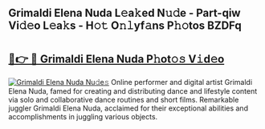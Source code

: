 ## Grimaldi Elena Nuda L𝚎a𝚔ed N𝚞𝚍e - Part-qiw Vi𝚍𝚎o L𝚎a𝚔s - H𝚘𝚝 O𝚗𝚕yf𝚊ns P𝚑𝚘tos BZDFq

# <h2><a href="http://kf86xvj.oniu.top/?m=Grimaldi+Elena+Nuda">🔗👉 🔴 Grimaldi Elena Nuda P𝚑ot𝚘𝚜 V𝚒d𝚎o</a></h2>

[![Grimaldi Elena Nuda Nu𝚍e𝚜](https://i.imgur.com/0qMVB7G.gif)](http://kf86xvj.oniu.top/?m=Grimaldi+Elena+Nuda)
Online performer and digital artist Grimaldi Elena Nuda, famed for creating and distributing dance and lifestyle content via solo and collaborative dance routines and short films. Remarkable juggler Grimaldi Elena Nuda, acclaimed for their exceptional abilities and accomplishments in juggling various objects.  
